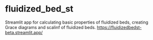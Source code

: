 # fluidized_bed_st
Streamlit app for calculating basic properties of fluidized beds, creating Grace diagrams and scalinf of fluidized beds.
https://fluidizedbedst-beta.streamlit.app/
